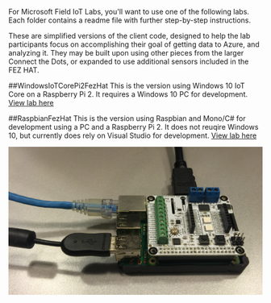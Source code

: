 For Microsoft Field IoT Labs, you'll want to use one of the following labs. Each folder contains a readme file with further step-by-step instructions.

These are simplified versions of the client code, designed to help the lab participants focus on accomplishing their goal of getting data to Azure, and analyzing it. They may be built upon using other pieces from the larger Connect the Dots, or expanded to use additional sensors included in the FEZ HAT.

##WindowsIoTCorePi2FezHat
This is the version using Windows 10 IoT Core on a Raspberry Pi 2. It requires a Windows 10 PC for development.
[View lab here](WindowsIoTCorePi2FezHat)

##RaspbianFezHat
This is the version using Raspbian and Mono/C# for development using a PC and a Raspberry Pi 2. It does not reuqire Windows 10, but currently does rely on Visual Studio for development.
[View lab here](RaspbianFezHat)

![](WindowsIoTCorePi2FezHat/Images/fezhat-connected-to-raspberri-pi-2.png?raw=true)

